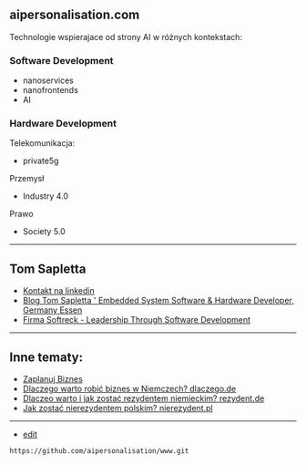 ## aipersonalisation.com


Technologie wspierajace od strony AI w różnych kontekstach:

### Software Development

+ nanoservices
+ nanofrontends 
+ AI


### Hardware Development

Telekomunikacja: 
+ private5g

Przemysł
+ Industry 4.0

Prawo
+ Society 5.0



---

## Tom Sapletta
+ [Kontakt na linkedin](https://www.linkedin.com/in/tom-sapletta-com/)
+ [Blog Tom Sapletta ' Embedded System Software & Hardware Developer, Germany Essen](https://tom.sapletta.pl/)
+ [Firma Softreck - Leadership Through Software Development](https://softreck.pl/)

---


## Inne tematy:

+ [Zaplanuj Biznes](https://www.zaplanujbiznes.pl/)
+ [Dlaczego warto robić biznes w Niemczech? dlaczego.de](https://www.dlaczego.de)
+ [Dlaczeo warto i jak zostać rezydentem niemieckim? rezydent.de](https://www.rezydent.de)
+ [Jak zostać nierezydentem polskim? nierezydent.pl](https://www.nierezydent.pl/)


---

+ [edit](https://github.com/aipersonalisation/www/edit/main/README.md)

```
https://github.com/aipersonalisation/www.git
```
